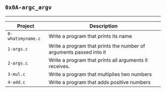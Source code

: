 ## `0x0A-argc_argv`
-------------------
| Project | Description |
| ------- | ----------- |
| `0-whatsmyname.c` | Write a program that prints its name |
| `1-args.c` | Write a program that prints the number of arguments passed into it |
| `2-args.c` | Write a program that prints all arguments it receives. |
| `3-mul.c` | Write a program that multiplies two numbers |
| `4-add.c` | Write a program that adds positive numbers |
